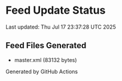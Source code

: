 # Feed Update Status
Last updated: Thu Jul 17 23:37:28 UTC 2025

## Feed Files Generated
- master.xml (83132 bytes)

Generated by GitHub Actions
